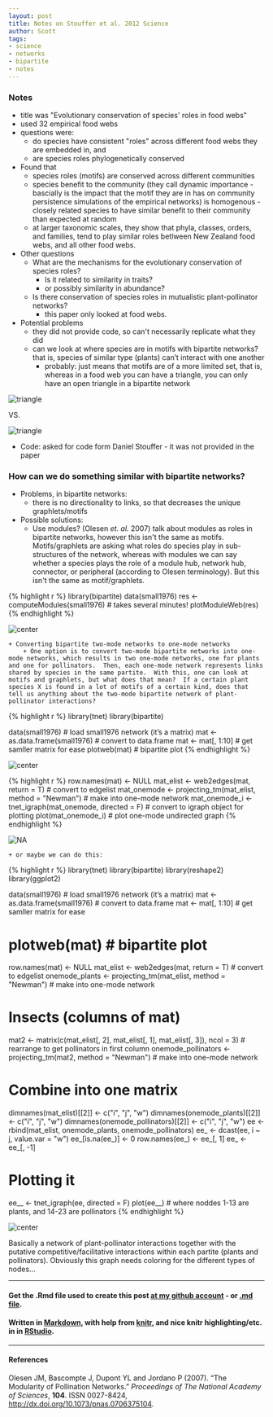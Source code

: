 ```yaml
---
layout: post
title: Notes on Stouffer et al. 2012 Science
author: Scott
tags:
- science
- networks
- bipartite
- notes
---
```


### Notes

+ title was "Evolutionary conservation of species' roles in food webs"
+ used 32 empirical food webs
+ questions were: 
	+ do species have consistent "roles" across different food webs they are embedded in, and
	+ are species roles phylogenetically conserved
+ Found that
	+ species roles (motifs) are conserved across different communities
	+ species benefit to the community (they call dynamic importance - bascially is the impact that the motif they are in has on community persistence simulations of the empirical networks) is homogenous - closely related species to have similar benefit to their community than expected at random
	+ at larger taxonomic scales, they show that phyla, classes, orders, and families, tend to play similar roles betlween New Zealand food webs, and all other food webs. 
+ Other questions
	+ What are the mechanisms for the evolutionary conservation of species roles?
		+ Is it related to similarity in traits?  
		+ or possibly similarity in abundance?
	+ Is there conservation of species roles in mutualistic plant-pollinator networks?
		+ this paper only looked at food webs.
+ Potential problems
	+ they did not provide code, so can't necessarily replicate what they did
	+ can we look at where species are in motifs with bipartite networks?  that is, species of similar type (plants) can’t interact with one another
		+ probably: just means that motifs are of a more limited set, that is, whereas in a food web you can have a triangle, you can only have an open triangle in a bipartite network

![triangle](/img/triangle.png)

VS.

![triangle](/img/triangle_open.png)

+ Code: asked for code form Daniel Stouffer - it was not provided in the paper 

### How can we do something similar with bipartite networks?
+ Problems, in bipartite networks:
	+ there is no directionality to links, so that decreases the unique graphlets/motifs
+ Possible solutions:
	+ Use modules? (Olesen _et. al._ 2007) talk about modules as roles in bipartite networks, however this isn't the same as motifs. Motifs/graphlets are asking what roles do species play in sub-structures of the network, whereas with modules we can say whether a species plays the role of a module hub, network hub, connector, or peripheral (according to Olesen terminology).  But this isn't the same as motif/graphlets. 



{% highlight r %}
library(bipartite)
data(small1976)
res <- computeModules(small1976)  # takes several minutes!
plotModuleWeb(res)
{% endhighlight %}

![center](/img/modules.png) 

		
	+ Converting bipartite two-mode networks to one-mode networks
		+ One option is to convert two-mode bipartite networks into one-mode networks, which results in two one-mode networks, one for plants and one for pollinators.  Then, each one-mode network represents links shared by species in the same partite.  With this, one can look at motifs and graphlets, but what does that mean?  If a certain plant species X is found in a lot of motifs of a certain kind, does that tell us anything about the two-mode bipartite network of plant-pollinator interactions?


{% highlight r %}
library(tnet)
library(bipartite)

data(small1976)  # load small1976 network (it’s a matrix)
mat <- as.data.frame(small1976)  # convert to data.frame
mat <- mat[, 1:10]  # get samller matrix for ease
plotweb(mat)  # bipartite plot
{% endhighlight %}

![center](/img/twovsonemode1.png) 

{% highlight r %}
row.names(mat) <- NULL
mat_elist <- web2edges(mat, return = T)  # convert to edgelist
mat_onemode <- projecting_tm(mat_elist, method = "Newman")  # make into one-mode network
mat_onemode_i <- tnet_igraph(mat_onemode, directed = F)  # convert to igraph object for plotting
plot(mat_onemode_i)  # plot one-mode undirected graph
{% endhighlight %}

![NA](/img/twovsonemode2.png) 


	+ or maybe we can do this: 


{% highlight r %}
library(tnet)
library(bipartite)
library(reshape2)
library(ggplot2)

data(small1976)  # load small1976 network (it’s a matrix)
mat <- as.data.frame(small1976)  # convert to data.frame
mat <- mat[, 1:10]  # get samller matrix for ease
# plotweb(mat) # bipartite plot
row.names(mat) <- NULL
mat_elist <- web2edges(mat, return = T)  # convert to edgelist
onemode_plants <- projecting_tm(mat_elist, method = "Newman")  # make into one-mode network

# Insects (columns of mat)
mat2 <- matrix(c(mat_elist[, 2], mat_elist[, 1], mat_elist[, 3]), ncol = 3)  # rearrange to get pollinators in first column
onemode_pollinators <- projecting_tm(mat2, method = "Newman")  # make into one-mode network

# Combine into one matrix
dimnames(mat_elist)[[2]] <- c("i", "j", "w")
dimnames(onemode_plants)[[2]] <- c("i", "j", "w")
dimnames(onemode_pollinators)[[2]] <- c("i", "j", "w")
ee <- rbind(mat_elist, onemode_plants, onemode_pollinators)
ee_ <- dcast(ee, i ~ j, value.var = "w")
ee_[is.na(ee_)] <- 0
row.names(ee_) <- ee_[, 1]
ee_ <- ee_[, -1]

# Plotting it
ee__ <- tnet_igraph(ee, directed = F)
plot(ee__)  # where noddes 1-13 are plants, and 14-23 are pollinators
{% endhighlight %}

![center](/img/other.png) 


Basically a network of plant-pollinator interactions together with the putative competitive/facilitative interactions within each partite (plants and pollinators). Obviously this graph needs coloring for the different types of nodes...


*********
#### Get the .Rmd file used to create this post [at my github account](https://github.com/sckott/scott/blob/master/_drafts/2012-09-20-network-roles.Rmd) - or [.md file](https://github.com/sckott/scott/tree/master/_posts/2012-09-20-network-roles.md).

#### Written in [Markdown](http://daringfireball.net/projects/markdown/), with help from [knitr](http://yihui.name/knitr/), and nice knitr highlighting/etc. in in [RStudio](http://rstudio.org/).

*********
#### References
<p>Olesen JM, Bascompte J, Dupont YL and Jordano P (2007).
&ldquo;The Modularity of Pollination Networks.&rdquo;
<EM>Proceedings of The National Academy of Sciences</EM>, <B>104</B>.
ISSN 0027-8424, <a href="http://dx.doi.org/10.1073/pnas.0706375104">http://dx.doi.org/10.1073/pnas.0706375104</a>.